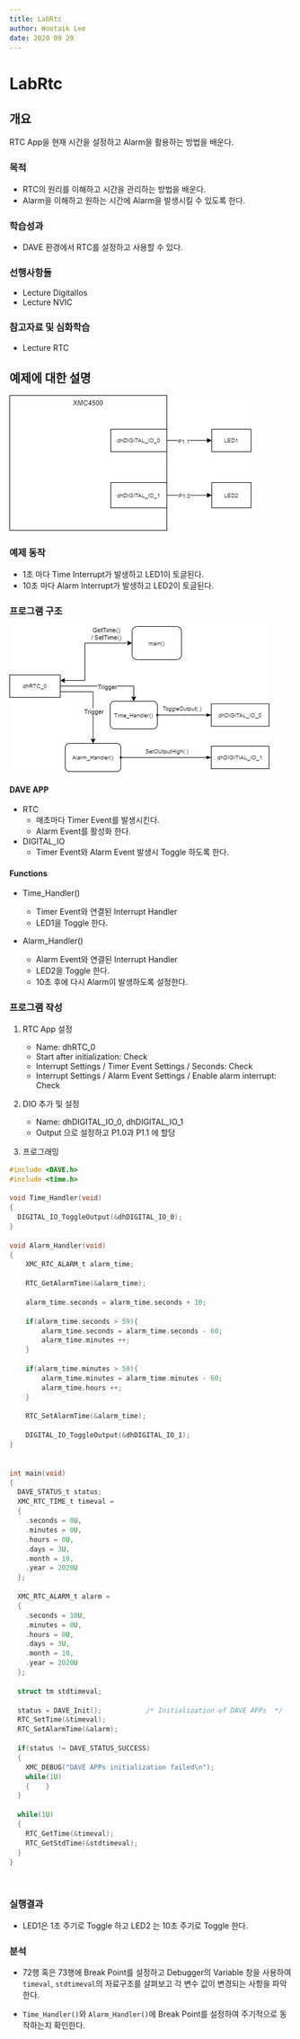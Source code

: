 ```yaml
---
title: LabRtc
author: Wootaik Lee
date: 2020 09 29
---
```


# LabRtc

## 개요
RTC App을 현재 시간을 설정하고 Alarm을 활용하는 방법을 배운다.

### 목적
* RTC의 원리를 이해하고 시간을 관리하는 방법을 배운다.
* Alarm을 이해하고 원하는 시간에 Alarm을 발생시킬 수 있도록 한다.

### 학습성과
* DAVE 환경에서 RTC를 설정하고 사용할 수 있다.

### 선행사항들
* Lecture DigitalIos
* Lecture NVIC

### 참고자료 및 심화학습
* Lecture RTC

## 예제에 대한 설명

![LabRtc_SystemDiagram](./images/LabRtc_SystemDiagram.png)

### 예제 동작
* 1초 마다 Time Interrupt가 발생하고 LED1이 토글된다.
* 10초 마다 Alarm Interrupt가 발생하고 LED2이 토글된다.

### 프로그램 구조

![LabRtc_SoftwareArchitecture](./images/LabRtc_SoftwareArchitecture.png)

#### DAVE APP
* RTC
    * 매초마다 Timer Event를 발생시킨다.
    * Alarm Event를 활성화 한다.
* DIGITAL_IO
    * Timer Event와 Alarm Event 발생시 Toggle 하도록 한다.

#### Functions
* Time_Handler()
  
    * Timer Event와 연결된 Interrupt Handler
    * LED1을 Toggle 한다.
    
* Alarm_Handler()

    * Alarm Event와 연결된 Interrupt Handler
    * LED2을 Toggle 한다.
    * 10초 후에 다시 Alarm이 발생하도록 설정한다.

    

### 프로그램 작성
1. RTC App 설정
    - Name: dhRTC_0
    - Start after initialization: Check
    - Interrupt Settings / Timer Event Settings / Seconds: Check
    - Interrupt Settings / Alarm Event Settings / Enable alarm interrupt: Check
2. DIO 추가 및 설정
    - Name: dhDIGITAL_IO_0, dhDIGITAL_IO_1
    - Output 으로 설정하고 P1.0과 P1.1 에 할당

3. 프로그래밍

```c
#include <DAVE.h>                
#include <time.h>

void Time_Handler(void)
{
  DIGITAL_IO_ToggleOutput(&dhDIGITAL_IO_0);
}
    
void Alarm_Handler(void)
{
    XMC_RTC_ALARM_t alarm_time;

    RTC_GetAlarmTime(&alarm_time);

    alarm_time.seconds = alarm_time.seconds + 10;

    if(alarm_time.seconds > 59){
    	alarm_time.seconds = alarm_time.seconds - 60;
    	alarm_time.minutes ++;
    }

    if(alarm_time.minutes > 59){
    	alarm_time.minutes = alarm_time.minutes - 60;
    	alarm_time.hours ++;
    }

    RTC_SetAlarmTime(&alarm_time);

	DIGITAL_IO_ToggleOutput(&dhDIGITAL_IO_1);
}

    
int main(void)
{
  DAVE_STATUS_t status;
  XMC_RTC_TIME_t timeval =
  {
    .seconds = 0U,
    .minutes = 0U,
    .hours = 0U,
    .days = 3U,
    .month = 10,
    .year = 2020U
  };
    
  XMC_RTC_ALARM_t alarm =
  {
    .seconds = 10U,
    .minutes = 0U,
    .hours = 0U,
    .days = 3U,
    .month = 10,
    .year = 2020U
  };
    
  struct tm stdtimeval;

  status = DAVE_Init();           /* Initialization of DAVE APPs  */
  RTC_SetTime(&timeval);
  RTC_SetAlarmTime(&alarm);

  if(status != DAVE_STATUS_SUCCESS)
  {
    XMC_DEBUG("DAVE APPs initialization failed\n");
    while(1U)
    {    }
  }

  while(1U)
  {
    RTC_GetTime(&timeval);
    RTC_GetStdTime(&stdtimeval);
  }
}

```

​    

### 실행결과
* LED1은 1초 주기로 Toggle 하고 LED2 는 10초 주기로 Toggle 한다.

### 분석

* 72행 혹은 73행에 Break Point를 설정하고 Debugger의 Variable 창을 사용하여 `timeval`, `stdtimeval`의 자료구조를 살펴보고 각 변수 값이 변경되는 사항을 파악한다.

* `Time_Handler()`와 `Alarm_Handler()`에 Break Point를 설정하여 주기적으로 동작하는지 확인한다.
